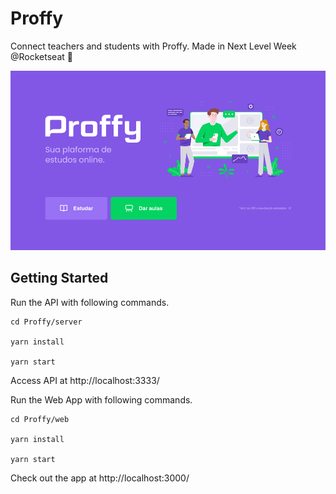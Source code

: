# Proffy

Connect teachers and students with Proffy. Made in Next Level Week @Rocketseat 🚀

![Sample](https://github.com/Vinicyus/Proffy/blob/master/sample.PNG)

## Getting Started

Run the API with following commands.

```
cd Proffy/server

yarn install

yarn start
```
Access API at http://localhost:3333/


Run the Web App with following commands.

```
cd Proffy/web

yarn install

yarn start
```
Check out the app at http://localhost:3000/
